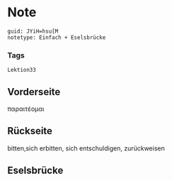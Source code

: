 # Note
```
guid: JYiH=hsu[M
notetype: Einfach + Eselsbrücke
```

### Tags
```
Lektion33
```

## Vorderseite
παραιτέομαι

## Rückseite
bitten,sich erbitten, sich entschuldigen, zurückweisen

## Eselsbrücke

